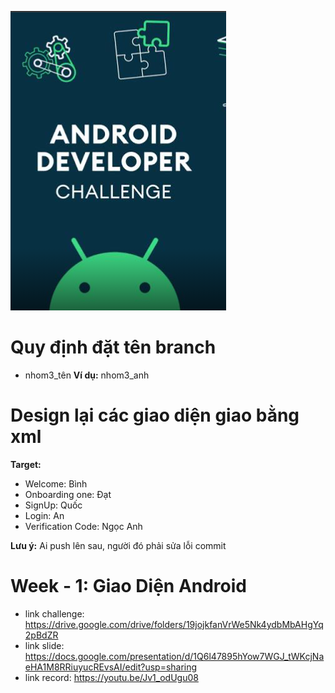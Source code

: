 ![HinhNen](HinhAnh/background.png)
# Quy định đặt tên branch
- nhom3_tên
**Ví dụ:** nhom3_anh

# Design lại các giao diện giao bằng xml
**Target:**
- Welcome: Bình
- Onboarding one: Đạt
- SignUp: Quốc
- Login: An
- Verification Code: Ngọc Anh

**Lưu ý:** Ai push lên sau, người đó phải sửa lỗi commit

# Week - 1: Giao Diện Android
- link challenge: https://drive.google.com/drive/folders/19jojkfanVrWe5Nk4ydbMbAHgYq2pBdZR
- link slide: https://docs.google.com/presentation/d/1Q6l47895hYow7WGJ_tWKcjNaeHA1M8RRiuyucREvsAI/edit?usp=sharing
- link record: https://youtu.be/Jv1_odUgu08
